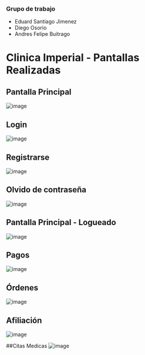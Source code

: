 ### Grupo de trabajo

- Eduard Santiago Jimenez
- Diego Osorio
- Andres Felipe Buitrago

# Clinica Imperial - Pantallas Realizadas

## Pantalla Principal
![image](https://user-images.githubusercontent.com/118573715/203182811-d6d0bf53-65c2-4e9f-a5aa-cb2dd2773a3b.png)


## Login
![image](https://user-images.githubusercontent.com/118573715/202831668-e9ad49c5-62e9-4110-9361-0b889d917759.png)



## Registrarse

![image](https://user-images.githubusercontent.com/92444222/202832636-bfd75db1-93d9-4890-b1b1-0737c040a447.png)

## Olvido de contraseña

![image](https://user-images.githubusercontent.com/92444222/202832671-6aa7ebca-f994-4761-8d30-7725ae35de54.png)


## Pantalla Principal - Logueado
![image](https://user-images.githubusercontent.com/118573715/204108207-bd94e35d-50f6-44fc-85f4-ec62f1f01396.png)


## Pagos
![image](https://user-images.githubusercontent.com/118573715/204108258-90db908f-f278-44ac-9f9e-a643c8c6a706.png)


## Órdenes
![image](https://user-images.githubusercontent.com/118573715/204108280-6b47f446-9f7c-4bad-abc5-197d0666a136.png)


## Afiliación
![image](https://user-images.githubusercontent.com/118573715/204108298-12dcbf74-4211-43cb-8550-3483cd690d39.png)

##Citas Medicas
![image](https://user-images.githubusercontent.com/118573914/204108533-9712f7a8-9e6b-4c59-bc98-29fa16219dbf.png)


